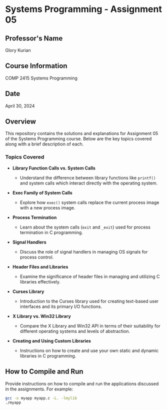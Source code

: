 # Systems Programming - Assignment 05

## Professor's Name
Glory Kurian

## Course Information
COMP 2415 Systems Programming

## Date
April 30, 2024

## Overview
This repository contains the solutions and explanations for Assignment 05 of the Systems Programming course. Below are the key topics covered along with a brief description of each.

### Topics Covered

- **Library Function Calls vs. System Calls**
  - Understand the difference between library functions like `printf()` and system calls which interact directly with the operating system.

- **Exec Family of System Calls**
  - Explore how `exec()` system calls replace the current process image with a new process image.

- **Process Termination**
  - Learn about the system calls (`exit` and `_exit`) used for process termination in C programming.

- **Signal Handlers**
  - Discuss the role of signal handlers in managing OS signals for process control.

- **Header Files and Libraries**
  - Examine the significance of header files in managing and utilizing C libraries effectively.

- **Curses Library**
  - Introduction to the Curses library used for creating text-based user interfaces and its primary I/O functions.

- **X Library vs. Win32 Library**
  - Compare the X Library and Win32 API in terms of their suitability for different operating systems and levels of abstraction.

- **Creating and Using Custom Libraries**
  - Instructions on how to create and use your own static and dynamic libraries in C programming.

## How to Compile and Run
Provide instructions on how to compile and run the applications discussed in the assignments. For example:
```bash
gcc -o myapp myapp.c -L. -lmylib
./myapp
